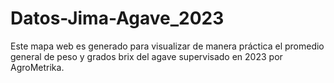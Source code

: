 # Datos-Jima-Agave_2023
Este mapa web es generado para visualizar de manera práctica el promedio general de peso y grados brix del agave supervisado en 2023 por AgroMetrika.
